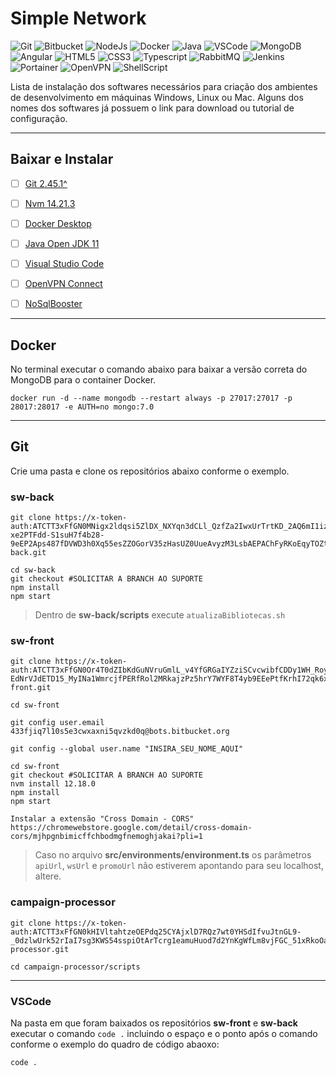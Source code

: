 # Simple Network

![Git](https://img.shields.io/badge/Git-%23F05033.svg?&style=for-the-badge&logo=git&logoColor=white) ![Bitbucket](https://img.shields.io/badge/Bitbucket-%230047B3.svg?&style=for-the-badge&logo=bitbucket&logoColor=white) ![NodeJs](https://img.shields.io/badge/Node.js-%23339933.svg?&style=for-the-badge&logo=node.js&logoColor=white) ![Docker](https://img.shields.io/badge/Docker-%232496ED.svg?&style=for-the-badge&logo=docker&logoColor=white) ![Java](https://img.shields.io/badge/Java-%23ED8B00.svg?&style=for-the-badge&logo=java&logoColor=white) ![VSCode](https://img.shields.io/badge/VS_Code-%23007ACC.svg?&style=for-the-badge&logo=visual-studio-code&logoColor=white) ![MongoDB](https://img.shields.io/badge/MongoDB-%2347A248.svg?&style=for-the-badge&logo=mongodb&logoColor=white) ![Angular](https://img.shields.io/badge/Angular-%23DD0031.svg?&style=for-the-badge&logo=angular&logoColor=white) ![HTML5](https://img.shields.io/badge/HTML5-%23E34F26.svg?&style=for-the-badge&logo=html5&logoColor=white) ![CSS3](https://img.shields.io/badge/CSS3-%231572B6.svg?&style=for-the-badge&logo=css3&logoColor=white) ![Typescript](https://img.shields.io/badge/TypeScript-%23007ACC.svg?&style=for-the-badge&logo=typescript&logoColor=white) ![RabbitMQ](https://img.shields.io/badge/RabbitMQ-%23FF6600.svg?&style=for-the-badge&logo=rabbitmq&logoColor=white) ![Jenkins](https://img.shields.io/badge/Jenkins-%23D24939.svg?&style=for-the-badge&logo=jenkins&logoColor=white) ![Portainer](https://img.shields.io/badge/Portainer-%23007ACC.svg?&style=for-the-badge&logo=portainer&logoColor=white) ![OpenVPN](https://img.shields.io/badge/OpenVPN-%239600FF.svg?&style=for-the-badge&logo=openvpn&logoColor=white) ![ShellScript](https://img.shields.io/badge/Shell_Script-%234EAA25.svg?&style=for-the-badge&logo=gnu-bash&logoColor=white)

Lista de instalação dos softwares necessários para criação dos ambientes de desenvolvimento em máquinas Windows, Linux ou Mac. Alguns dos nomes dos softwares já possuem o link para download ou tutorial de configuração.

---

## Baixar e Instalar

- [ ] [Git 2.45.1^](https://git-scm.com/downloads)

- [ ] [Nvm 14.21.3](https://fabiojanio.medium.com/nvm-gerencie-m%C3%BAltiplas-instala%C3%A7%C3%B5es-do-node-js-6fcd0f13aaf7)

- [ ] [Docker Desktop](https://www.docker.com/products/docker-desktop/)

- [ ] [Java Open JDK 11](https://oracle.com/java/technologies/downloads/#/java11)

- [ ] [Visual Studio Code](https://code.visualstudio.com/Download)

- [ ] [OpenVPN Connect](https://openvpn.net/client/)

- [ ] [NoSqlBooster](https://nosqlbooster.com/downloads)

---

## Docker

No terminal executar o comando abaixo para baixar a versão correta do MongoDB para o container Docker.

```shell
docker run -d --name mongodb --restart always -p 27017:27017 -p 28017:28017 -e AUTH=no mongo:7.0
```

---

## Git

Crie uma pasta e clone os repositórios abaixo conforme o exemplo.

### sw-back

```shell
git clone https://x-token-auth:ATCTT3xFfGN0MNigx2ldqsi5ZlDX_NXYqn3dCLl_QzfZa2IwxUrTrtKD_2AQ6mI1izdfYEVKbrf-xe2PTFdd-S1suH7f4b28-9eEP2Aps487fDVWD3h0Xq55esZZOGorV35zHasUZ0UueAvyzM3LsbAEPAChFyRKoEqyTOZtZ0ouhnX1PWWBet0\=425AB261@bitbucket.org/gazetta/sw-back.git
```

```shell
cd sw-back
git checkout #SOLICITAR A BRANCH AO SUPORTE
npm install
npm start
```

> Dentro de **sw-back/scripts** execute `atualizaBibliotecas.sh`

### sw-front

```shell
git clone https://x-token-auth:ATCTT3xFfGN0Or4T0dZIbKdGuNVruGmlL_v4YfGRGaIYZziSCvcwibfCDDy1WH_Roy-EdNrVJdETD15_MyINa1WmrcjfPERfRol2MRkajzPz5hrY7WYF8T4yb9EEePtfKrhI72qk6xqDxPsVtMmi3H6HOLAN32lSrvcMIQhZLBO7NI_XyMMrTIM=4034EC90@bitbucket.org/gazetta/sw-front.git

cd sw-front

git config user.email 433fjiq7l10s5e3cwxaxni5qvzkd0q@bots.bitbucket.org

git config --global user.name "INSIRA_SEU_NOME_AQUI"
```

```shell
cd sw-front
git checkout #SOLICITAR A BRANCH AO SUPORTE
nvm install 12.18.0
npm install
npm start

Instalar a extensão "Cross Domain - CORS" 
https://chromewebstore.google.com/detail/cross-domain-cors/mjhpgnbimicffchbodmgfnemoghjakai?pli=1
```

> Caso no arquivo **src/environments/environment.ts** os parâmetros `apiUrl`, `wsUrl` e `promoUrl` não estiverem apontando para seu localhost, altere.


### campaign-processor

```shell
git clone https://x-token-auth:ATCTT3xFfGN0kHIVltahtzeOEPdq25CYAjxlD7RQz7wt0YHSdIfvuJtnGL9-_0dzlwUrk52rIaI7sg3KWS54sspiOtArTcrg1eamuHuod7d2YnKgWfLm8vjFGC_51xRkoOaeRAmazfekXFMR63wuEEh21q8XhxnJCBZHsenusoJYi1MBxeUdvx8\=7DB47826@bitbucket.org/gazetta/campaign-processor.git
```

```shell
cd campaign-processor/scripts
```

---

### VSCode

Na pasta em que foram baixados os repositórios **sw-front** e **sw-back** executar o comando `code .` incluindo o espaço e o ponto após o comando conforme o exemplo do quadro de código abaoxo:

```shell
code .
```
